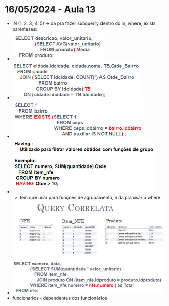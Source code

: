 # 16/05/2024 - Aula 13

* IN (1, 2, 3, 4, 5) -> da pra fazer subquerry dentro do in, where, exists, parênteses:
* ![1715902930591](image/aula13/1715902930591.png)
* ![1715902946500](image/aula13/1715902946500.png)
* ![1715903017471](image/aula13/1715903017471.png)
* ![1715903083177](image/aula13/1715903083177.png)
  * tem que usar para funções de agrupamento, n da pra usar o where
* ![1715907228663](image/aula13/1715907228663.png)
* funcionarios - dependentes dos funcionários
